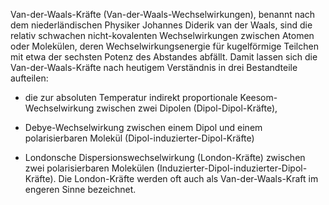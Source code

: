 Van-der-Waals-Kräfte (Van-der-Waals-Wechselwirkungen), benannt nach dem niederländischen Physiker Johannes Diderik van der Waals, sind die relativ schwachen nicht-kovalenten Wechselwirkungen zwischen Atomen oder Molekülen, deren Wechselwirkungsenergie für kugelförmige Teilchen mit etwa der sechsten Potenz des Abstandes abfällt. Damit lassen sich die Van-der-Waals-Kräfte nach heutigem Verständnis in drei Bestandteile aufteilen:

- die zur absoluten Temperatur indirekt proportionale Keesom-Wechselwirkung zwischen zwei Dipolen (Dipol-Dipol-Kräfte),

- Debye-Wechselwirkung zwischen einem Dipol und einem polarisierbaren Molekül (Dipol-induzierter-Dipol-Kräfte)

- Londonsche Dispersionswechselwirkung (London-Kräfte) zwischen zwei polarisierbaren Molekülen (Induzierter-Dipol-induzierter-Dipol-Kräfte). Die London-Kräfte werden oft auch als Van-der-Waals-Kraft im engeren Sinne bezeichnet.